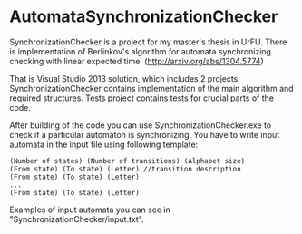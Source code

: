# AutomataSynchronizationChecker
SynchronizationChecker is a project for my master's thesis in UrFU.
There is implementation of Berlinkov's algorithm for automata synchronizing checking with linear expected time. (http://arxiv.org/abs/1304.5774)

That is Visual Studio 2013 solution, which includes 2 projects. SynchronizationChecker contains implementation of the main algorithm and required structures.
Tests project contains tests for crucial parts of the code.

After building of the code you can use SynchronizationChecker.exe to check if a particular automaton is synchronizing.
You have to write input automata in the input file using following template:

```
(Number of states) (Number of transitions) (Alphabet size)
(From state) (To state) (Letter) //transition description
(From state) (To state) (Letter)
...
(From state) (To state) (Letter)
```

Examples of input automata you can see in "SynchronizationChecker/input.txt".